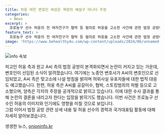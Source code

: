 ```yaml
---
title: 허웅 여친 변호인 여성은 욕망의 배설구 아니다 주장
categories:
  - News
excerpt: >
  프로농구 선수 허웅의 전 여자친구가 협박 등 혐의로 허웅을 고소한 사건에 관한 법정 공방이 예고되었다. 변호인으로는 노종언 변호사가 선임되었으며, A씨 측은 허웅에 대한 명예훼손이나 무고 혐의를 적용해 맞고소에 나설 방침이다. 허웅 측은 A씨가 임신 중단 금액을 요구했다고 주장하며, A씨는 해당 요구를 거부하고 있다. 노 변호사는 피해 여성에 대한 2차 가해에 대해 강력히 대응할 예정이라 밝혔으며, 허웅은 수사 결과가 나온 후 입장을 밝힐 것이라 전했다. 1993년생인 허웅은 프로농구 선수로 농구팬들 사이에서 큰 인기를 끌고 있다.
feature_text: >
  프로농구 선수 허웅의 전 여자친구가 협박 등 혐의로 허웅을 고소한 사건에 관한 법정 공방이 예고되었다. 변호인으로는 노종언 변호사가 선임되었으며, A씨 측은 허웅에 대한 명예훼손이나 무고 혐의를 적용해 맞고소에 나설 방침이다. 허웅 측은 A씨가 임신 중단 금액을 요구했다고 주장하며, A씨는 해당 요구를 거부하고 있다. 노 변호사는 피해 여성에 대한 2차 가해에 대해 강력히 대응할 예정이라 밝혔으며, 허웅은 수사 결과가 나온 후 입장을 밝힐 것이라 전했다. 1993년생인 허웅은 프로농구 선수로 농구팬들 사이에서 큰 인기를 끌고 있다.
image: 'https://www.behealthy4u.com/wp-content/uploads/2024/06/unnamed-file.png'
---
```


<p><img src="https://www.behealthy4u.com/wp-content/uploads/2024/06/unnamed-file.png" alt="info 속보" /></p>

<p>피고인 허웅 측과 원고 A씨 측의 법정 공방이 본격화되면서 논란이 커지고 있는 가운데, 변호인이 선임된 소식이 알려졌습니다. 여기에는 노종언 변호사가 A씨의 변호인으로 선임되었고, A씨 측은 맞고소에 나설 방침을 밝히며 허위사실 유포자들에 대한 법적 대응도 예고했습니다. 한편, 허웅 측은 A씨를 공갈미수, 협박, 스토킹범죄의 처벌 등으로 고소했으며, 양측은 각자의 주장을 공개적으로 밝히고 있습니다. 이에 대한 수사 결과를 통해 논란의 결론을 내리고자 한다는 입장을 밝히기도 했습니다. 이번 사건은 프로농구 선수인 허웅의 이미지와 인기에도 영향을 미칠 것으로 보입니다. <br>
그럼 이어서 법정 공방 관련 상세 내용 및 허웅 선수의 경력과 국가대표팀 활동에 대해 자세히 알아보겠습니다.</p>
생생한 뉴스, <a href="https://onioninfo.kr" rel="dofollow">onioninfo.kr</a>


